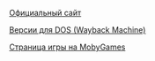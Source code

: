 [Официальный сайт](https://www.zeldaclassic.com/)

[Версии для DOS (Wayback Machine)](https://web.archive.org/web/20070212022217/http://zeldaclassic.armageddongames.net/downloads.php)

[Страница игры на MobyGames](https://www.mobygames.com/game/56575/zelda-classic/)

